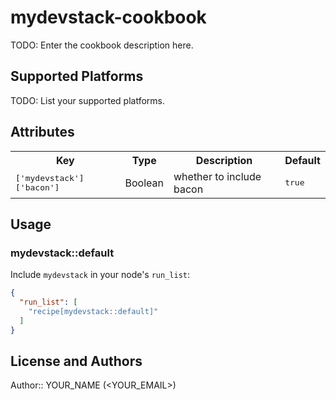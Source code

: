 # mydevstack-cookbook

TODO: Enter the cookbook description here.

## Supported Platforms

TODO: List your supported platforms.

## Attributes

<table>
  <tr>
    <th>Key</th>
    <th>Type</th>
    <th>Description</th>
    <th>Default</th>
  </tr>
  <tr>
    <td><tt>['mydevstack']['bacon']</tt></td>
    <td>Boolean</td>
    <td>whether to include bacon</td>
    <td><tt>true</tt></td>
  </tr>
</table>

## Usage

### mydevstack::default

Include `mydevstack` in your node's `run_list`:

```json
{
  "run_list": [
    "recipe[mydevstack::default]"
  ]
}
```

## License and Authors

Author:: YOUR_NAME (<YOUR_EMAIL>)

